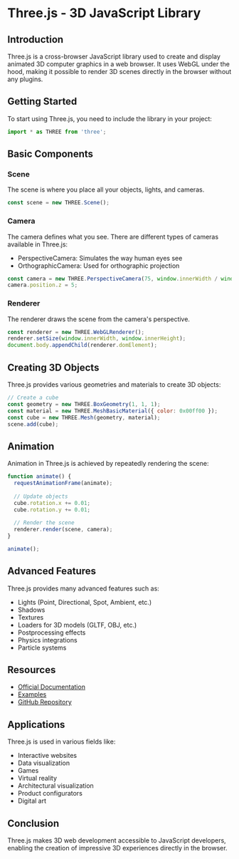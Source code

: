 # Three.js - 3D JavaScript Library

## Introduction

Three.js is a cross-browser JavaScript library used to create and display animated 3D computer graphics in a web browser. It uses WebGL under the hood, making it possible to render 3D scenes directly in the browser without any plugins.

## Getting Started

To start using Three.js, you need to include the library in your project:

```javascript
import * as THREE from 'three';
```

## Basic Components

### Scene

The scene is where you place all your objects, lights, and cameras.

```javascript
const scene = new THREE.Scene();
```

### Camera

The camera defines what you see. There are different types of cameras available in Three.js:

- PerspectiveCamera: Simulates the way human eyes see
- OrthographicCamera: Used for orthographic projection

```javascript
const camera = new THREE.PerspectiveCamera(75, window.innerWidth / window.innerHeight, 0.1, 1000);
camera.position.z = 5;
```

### Renderer

The renderer draws the scene from the camera's perspective.

```javascript
const renderer = new THREE.WebGLRenderer();
renderer.setSize(window.innerWidth, window.innerHeight);
document.body.appendChild(renderer.domElement);
```

## Creating 3D Objects

Three.js provides various geometries and materials to create 3D objects:

```javascript
// Create a cube
const geometry = new THREE.BoxGeometry(1, 1, 1);
const material = new THREE.MeshBasicMaterial({ color: 0x00ff00 });
const cube = new THREE.Mesh(geometry, material);
scene.add(cube);
```

## Animation

Animation in Three.js is achieved by repeatedly rendering the scene:

```javascript
function animate() {
  requestAnimationFrame(animate);
  
  // Update objects
  cube.rotation.x += 0.01;
  cube.rotation.y += 0.01;
  
  // Render the scene
  renderer.render(scene, camera);
}

animate();
```

## Advanced Features

Three.js provides many advanced features such as:

- Lights (Point, Directional, Spot, Ambient, etc.)
- Shadows
- Textures
- Loaders for 3D models (GLTF, OBJ, etc.)
- Postprocessing effects
- Physics integrations
- Particle systems

## Resources

- [Official Documentation](https://threejs.org/docs/)
- [Examples](https://threejs.org/examples/)
- [GitHub Repository](https://github.com/mrdoob/three.js/)

## Applications

Three.js is used in various fields like:

- Interactive websites
- Data visualization
- Games
- Virtual reality
- Architectural visualization
- Product configurators
- Digital art

## Conclusion

Three.js makes 3D web development accessible to JavaScript developers, enabling the creation of impressive 3D experiences directly in the browser.